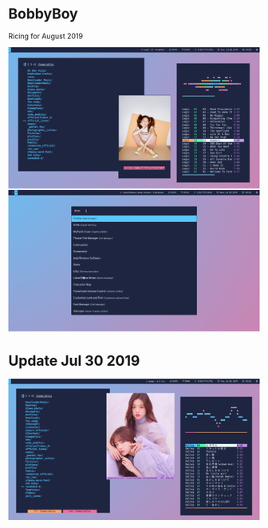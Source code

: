 # BobbyBoy
Ricing for August 2019

![](images/BobbyBoy.png)
![](images/BobbyBoy2.png)

# Update Jul 30 2019

![](images/BobbyBoy3.png)
